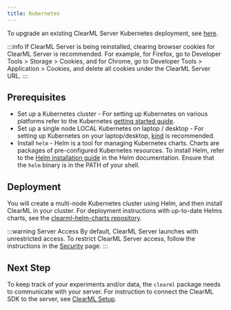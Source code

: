 ```yaml
---
title: Kubernetes
---
```


To upgrade an existing ClearML Server Kubernetes deployment, see [here](upgrade_server_kubernetes_helm.md).

:::info
If ClearML Server is being reinstalled, clearing browser cookies for ClearML Server is recommended. For example, 
for Firefox, go to Developer Tools > Storage > Cookies, and for Chrome, go to Developer Tools > Application > Cookies,
and delete all cookies under the ClearML Server URL.
:::

## Prerequisites

* Set up a Kubernetes cluster - For setting up Kubernetes on various platforms refer to the Kubernetes [getting started guide](https://kubernetes.io/docs/setup).
* Set up a single node LOCAL Kubernetes on laptop / desktop - For setting up Kubernetes on your laptop/desktop, [kind](https://kind.sigs.k8s.io) is recommended.
* Install `helm` - Helm is a tool for managing Kubernetes charts. Charts are packages of pre-configured Kubernetes resources.
To install Helm, refer to the [Helm installation guide](https://helm.sh/docs/using_helm.html#installing-helm) in the Helm documentation.
Ensure that the `helm` binary is in the PATH of your shell.

## Deployment

You will create a multi-node Kubernetes cluster using Helm, and then install ClearML in your cluster. For deployment 
instructions with up-to-date Helms charts, see the [clearml-helm-charts repository](https://github.com/clearml/clearml-helm-charts/tree/main/charts/clearml#local-environment).

:::warning Server Access
By default, ClearML Server launches with unrestricted access. To restrict ClearML Server access, follow the 
instructions in the [Security](clearml_server_security.md) page.
:::


## Next Step

To keep track of your experiments and/or data, the `clearml` package needs to communicate with your server. 
For instruction to connect the ClearML SDK to the server, see [ClearML Setup](../clearml_sdk/clearml_sdk_setup).